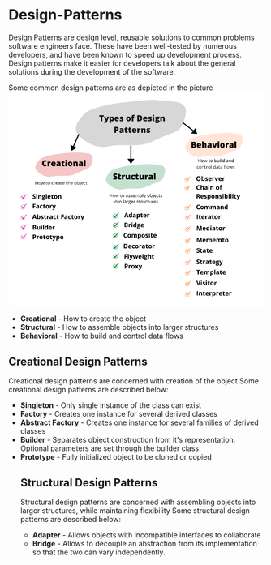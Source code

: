 
# Design-Patterns
Design Patterns are design level, reusable solutions to common problems software engineers face.
These have been well-tested by numerous developers, and have been known to speed up development process.
Design patterns make it easier for developers talk about the general solutions during the development of the software.

Some common design patterns are as depicted in the picture
<img src="/assets/types.png" alt="Design patterns in java"></img>

<ul>
  <li><b>Creational</b> - How to create the object</li>
  <li><b>Structural</b> - How to assemble objects into larger structures</li>
  <li><b>Behavioral</b> - How to build and control data flows </li>
</ul>

## Creational Design Patterns
Creational design patterns are concerned with creation of the object
Some creational design patterns are described below:
<ul>

<li> <b>Singleton</b> - Only single instance of the class can exist</li>
<li> <b>Factory</b> - Creates one instance for several derived classes</li>
<li> <b>Abstract Factory</b> - Creates one instance for several families of derived classes</li>
<li> <b>Builder</b> - Separates object construction from it's representation. Optional parameters are set through the builder class</li>
<li> <b>Prototype</b> - Fully initialized object to be cloned or copied</li>

## Structural Design Patterns
Structural design patterns are concerned with assembling objects into larger structures, while maintaining flexibility
Some structural design patterns are described below:
<ul>

<li> <b>Adapter</b> - Allows objects with incompatible interfaces to collaborate</li>
<li> <b>Bridge</b> - Allows to decouple an abstraction from its implementation so that the two can vary independently.</li>
